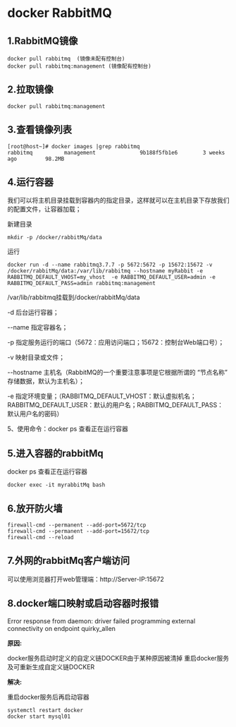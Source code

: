 # docker RabbitMQ

## 1.RabbitMQ镜像

```
docker pull rabbitmq  (镜像未配有控制台)
docker pull rabbitmq:management (镜像配有控制台)
```

## 2.拉取镜像

```
docker pull rabbitmq:management
```

## 3.查看镜像列表

```
[root@host~]# docker images |grep rabbitmq
rabbitmq          management              9b188f5fb1e6        3 weeks ago         98.2MB
```

## 4.运行容器

我们可以将主机目录挂载到容器内的指定目录，这样就可以在主机目录下存放我们的配置文件，让容器加载；

新建目录

```
mkdir -p /docker/rabbitMq/data
```

运行

```
docker run -d --name rabbitmq3.7.7 -p 5672:5672 -p 15672:15672 -v /docker/rabbitMq/data:/var/lib/rabbitmq --hostname myRabbit -e RABBITMQ_DEFAULT_VHOST=my_vhost  -e RABBITMQ_DEFAULT_USER=admin -e RABBITMQ_DEFAULT_PASS=admin rabbitmq:management
```

/var/lib/rabbitmq挂载到/docker/rabbitMq/data

-d 后台运行容器；

--name 指定容器名；

-p 指定服务运行的端口（5672：应用访问端口；15672：控制台Web端口号）；

-v 映射目录或文件；

--hostname  主机名（RabbitMQ的一个重要注意事项是它根据所谓的 “节点名称” 存储数据，默认为主机名）；

-e 指定环境变量；（RABBITMQ_DEFAULT_VHOST：默认虚拟机名；RABBITMQ_DEFAULT_USER：默认的用户名；RABBITMQ_DEFAULT_PASS：默认用户名的密码）

5、使用命令：docker ps 查看正在运行容器

## 5.进入容器的rabbitMq

docker ps 查看正在运行容器

```
docker exec -it myrabbitMq bash
```

## 6.放开防火墙

```
firewall-cmd --permanent --add-port=5672/tcp
firewall-cmd --permanent --add-port=15672/tcp
firewall-cmd --reload
```

## 7.外网的rabbitMq客户端访问

可以使用浏览器打开web管理端：http://Server-IP:15672

## 8.docker端口映射或启动容器时报错

Error response from daemon: driver failed programming external connectivity on endpoint quirky_allen

 **原因:**

docker服务启动时定义的自定义链DOCKER由于某种原因被清掉
重启docker服务及可重新生成自定义链DOCKER  

 **解决:**

重启docker服务后再启动容器

```
systemctl restart docker
docker start mysql01
```

